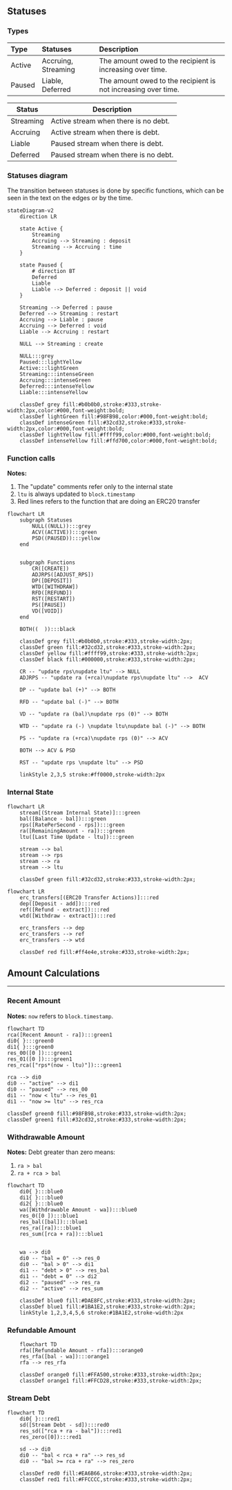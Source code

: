 ## Statuses

### Types

| Type   | Statuses            | Description                                                   |
| :----- | :------------------ | :------------------------------------------------------------ |
| Active | Accruing, Streaming | The amount owed to the recipient is increasing over time.     |
| Paused | Liable, Deferred    | The amount owed to the recipient is not increasing over time. |

| Status    | Description                          |
| --------- | ------------------------------------ |
| Streaming | Active stream when there is no debt. |
| Accruing  | Active stream when there is debt.    |
| Liable    | Paused stream when there is debt.    |
| Deferred  | Paused stream when there is no debt. |

### Statuses diagram

The transition between statuses is done by specific functions, which can be seen in the text on the edges or by the
time.

```mermaid
stateDiagram-v2
    direction LR

    state Active {
        Streaming
        Accruing --> Streaming : deposit
        Streaming --> Accruing : time
    }

    state Paused {
        # direction BT
        Deferred
        Liable
        Liable --> Deferred : deposit || void
    }

    Streaming --> Deferred : pause
    Deferred --> Streaming : restart
    Accruing --> Liable : pause
    Accruing --> Deferred : void
    Liable --> Accruing : restart

    NULL --> Streaming : create

    NULL:::grey
    Paused:::lightYellow
    Active:::lightGreen
    Streaming:::intenseGreen
    Accruing:::intenseGreen
    Deferred:::intenseYellow
    Liable:::intenseYellow

    classDef grey fill:#b0b0b0,stroke:#333,stroke-width:2px,color:#000,font-weight:bold;
    classDef lightGreen fill:#98FB98,color:#000,font-weight:bold;
    classDef intenseGreen fill:#32cd32,stroke:#333,stroke-width:2px,color:#000,font-weight:bold;
    classDef lightYellow fill:#ffff99,color:#000,font-weight:bold;
    classDef intenseYellow fill:#ffd700,color:#000,font-weight:bold;

```

### Function calls

**Notes:**

1. The "update" comments refer only to the internal state
2. `ltu` is always updated to `block.timestamp`
3. Red lines refers to the function that are doing an ERC20 transfer

```mermaid
flowchart LR
    subgraph Statuses
        NULL((NULL)):::grey
        ACV((ACTIVE)):::green
        PSD((PAUSED)):::yellow
    end


    subgraph Functions
        CR([CREATE])
        ADJRPS([ADJUST_RPS])
        DP([DEPOSIT])
        WTD([WITHDRAW])
        RFD([REFUND])
        RST([RESTART])
        PS([PAUSE])
        VD([VOID])
    end

    BOTH((  )):::black

    classDef grey fill:#b0b0b0,stroke:#333,stroke-width:2px;
    classDef green fill:#32cd32,stroke:#333,stroke-width:2px;
    classDef yellow fill:#ffff99,stroke:#333,stroke-width:2px;
    classDef black fill:#000000,stroke:#333,stroke-width:2px;

    CR -- "update rps\nupdate ltu" --> NULL
    ADJRPS -- "update ra (+rca)\nupdate rps\nupdate ltu" -->  ACV

    DP -- "update bal (+)" --> BOTH

    RFD -- "update bal (-)" --> BOTH

    VD -- "update ra (bal)\nupdate rps (0)" --> BOTH

    WTD -- "update ra (-) \nupdate ltu\nupdate bal (-)" --> BOTH

    PS -- "update ra (+rca)\nupdate rps (0)" --> ACV

    BOTH --> ACV & PSD

    RST -- "update rps \nupdate ltu" --> PSD

    linkStyle 2,3,5 stroke:#ff0000,stroke-width:2px
```

### Internal State

```mermaid
flowchart LR
    stream[(Stream Internal State)]:::green
    bal([Balance - bal]):::green
    rps([RatePerSecond - rps]):::green
    ra([RemainingAmount - ra]):::green
    ltu([Last Time Update - ltu]):::green

    stream --> bal
    stream --> rps
    stream --> ra
    stream --> ltu

    classDef green fill:#32cd32,stroke:#333,stroke-width:2px;
```

```mermaid
flowchart LR
    erc_transfers[(ERC20 Transfer Actions)]:::red
    dep([Deposit - add]):::red
    ref([Refund - extract]):::red
    wtd([Withdraw - extract]):::red

    erc_transfers --> dep
    erc_transfers --> ref
    erc_transfers --> wtd

    classDef red fill:#ff4e4e,stroke:#333,stroke-width:2px;
```

## Amount Calculations

---

### Recent Amount

**Notes:** `now` refers to `block.timestamp`.

```mermaid
flowchart TD
rca([Recent Amount - ra]):::green1
di0{ }:::green0
di1{ }:::green0
res_00([0 ]):::green1
res_01([0 ]):::green1
res_rca(["rps*(now - ltu)"]):::green1

rca --> di0
di0 -- "active" --> di1
di0 -- "paused" --> res_00
di1 -- "now < ltu" --> res_01
di1 -- "now >= ltu" --> res_rca

classDef green0 fill:#98FB98,stroke:#333,stroke-width:2px;
classDef green1 fill:#32cd32,stroke:#333,stroke-width:2px;
```

### Withdrawable Amount

**Notes:** Debt greater than zero means:

1. `ra > bal`
2. `ra + rca > bal`

```mermaid
flowchart TD
    di0{ }:::blue0
    di1{ }:::blue0
    di2{ }:::blue0
    wa([Withdrawable Amount - wa]):::blue0
    res_0([0 ]):::blue1
    res_bal([bal]):::blue1
    res_ra([ra]):::blue1
    res_sum([rca + ra]):::blue1


    wa --> di0
    di0 -- "bal = 0" --> res_0
    di0 -- "bal > 0" --> di1
    di1 -- "debt > 0" --> res_bal
    di1 -- "debt = 0" --> di2
    di2 -- "paused" --> res_ra
    di2 -- "active" --> res_sum

    classDef blue0 fill:#DAE8FC,stroke:#333,stroke-width:2px;
    classDef blue1 fill:#1BA1E2,stroke:#333,stroke-width:2px;
    linkStyle 1,2,3,4,5,6 stroke:#1BA1E2,stroke-width:2px
```

### Refundable Amount

```mermaid
    flowchart TD
    rfa([Refundable Amount - rfa]):::orange0
    res_rfa([bal - wa]):::orange1
    rfa --> res_rfa

    classDef orange0 fill:#FFA500,stroke:#333,stroke-width:2px;
    classDef orange1 fill:#FFCD28,stroke:#333,stroke-width:2px;

```

### Stream Debt

```mermaid
flowchart TD
    di0{ }:::red1
    sd([Stream Debt - sd]):::red0
    res_sd(["rca + ra - bal"]):::red1
    res_zero([0]):::red1

    sd --> di0
    di0 -- "bal < rca + ra" --> res_sd
    di0 -- "bal >= rca + ra" --> res_zero

    classDef red0 fill:#EA6B66,stroke:#333,stroke-width:2px;
    classDef red1 fill:#FFCCCC,stroke:#333,stroke-width:2px;

```
